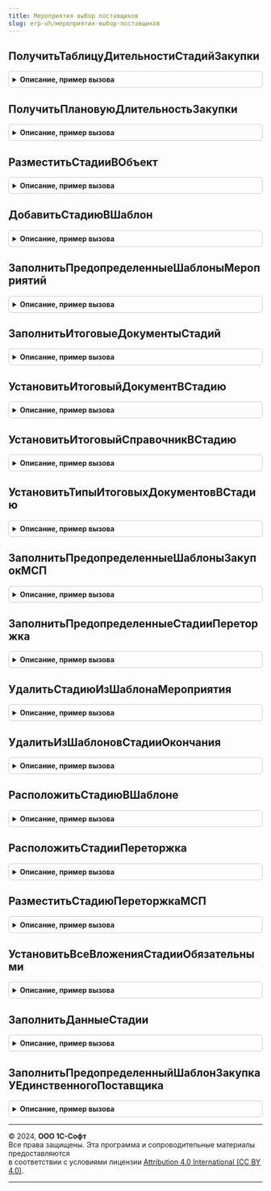 ```yaml
---
title: Мероприятия выбор поставщиков
slug: erp-uh/мероприятия-выбор-поставщиков
---
```



## ПолучитьТаблицуДительностиСтадийЗакупки
<details style="margin: 1em 0; padding: 0.5em; border: 1px solid #ccc; border-radius: 6px;">

<summary style="font-weight: bold; cursor: pointer;">Описание, пример вызова</summary>

```bsl

// Получает таблицу длительности стадий закупки для способа закупки СпособЗакупкиВход.
// Параметр ДополнительныеПараметрыВход содержит структуру дополнительных параметров:
// -Переторжка (булево) - включать стадии Переторжка;
// -КвалификационныйОтбор (булево) - включать стадии КвалификационныйОтбор.
Функция ПолучитьТаблицуДительностиСтадийЗакупки(СпособЗакупкиВход, ДополнительныеПараметрыВход) Экспорт
```

Пример вызова
```bsl
Результат = МероприятияВыборПоставщиков.ПолучитьТаблицуДительностиСтадийЗакупки(СпособЗакупкиВход, ДополнительныеПараметрыВход) 
```
</details>

## ПолучитьПлановуюДлительностьЗакупки
<details style="margin: 1em 0; padding: 0.5em; border: 1px solid #ccc; border-radius: 6px;">

<summary style="font-weight: bold; cursor: pointer;">Описание, пример вызова</summary>

```bsl

// Возвращает плановую длительность мероприятия закупки по способу закупки РезультатФункции.
// Параметры ПереторжкаВход и КвалификационныйОтборВход указывают необходимость включения
// переторжки и квалификационного отбора соответственно.
Функция ПолучитьПлановуюДлительностьЗакупки(СпособЗакупкиВход, ПереторжкаВход = Ложь, КвалификационныйОтборВход = Ложь) Экспорт
```

Пример вызова
```bsl
Результат = МероприятияВыборПоставщиков.ПолучитьПлановуюДлительностьЗакупки(СпособЗакупкиВход, ПереторжкаВход, КвалификационныйОтборВход);
```
</details>

## РазместитьСтадииВОбъект
<details style="margin: 1em 0; padding: 0.5em; border: 1px solid #ccc; border-radius: 6px;">

<summary style="font-weight: bold; cursor: pointer;">Описание, пример вызова</summary>

```bsl

// Добавляет в шаблон мероприятия ОбъектШаблонИзм предопределённые стадии по
// способу выбора поставщика СпособВыбораПоставщикаВход.
Процедура РазместитьСтадииВОбъект(СпособВыбораПоставщикаВход, ОбъектШаблонИзм) Экспорт
```

Пример вызова
```bsl
МероприятияВыборПоставщиков.РазместитьСтадииВОбъект(СпособВыбораПоставщикаВход, ОбъектШаблонИзм) 
```
</details>

## ДобавитьСтадиюВШаблон
<details style="margin: 1em 0; padding: 0.5em; border: 1px solid #ccc; border-radius: 6px;">

<summary style="font-weight: bold; cursor: pointer;">Описание, пример вызова</summary>

```bsl

// Добавляет в шаблон ШаблонВход стадию с итогом выполнения ИтогВыполненияВход.
Процедура ДобавитьСтадиюВШаблон(ШаблонВход, ИтогВыполненияВход, СтадияВход) Экспорт
```

Пример вызова
```bsl
МероприятияВыборПоставщиков.ДобавитьСтадиюВШаблон(ШаблонВход, ИтогВыполненияВход, СтадияВход));
```
</details>

## ЗаполнитьПредопределенныеШаблоныМероприятий
<details style="margin: 1em 0; padding: 0.5em; border: 1px solid #ccc; border-radius: 6px;">

<summary style="font-weight: bold; cursor: pointer;">Описание, пример вызова</summary>

```bsl

// Обработчик обновления для создания предопределённых шаблонов.
Процедура ЗаполнитьПредопределенныеШаблоныМероприятий() Экспорт
```

Пример вызова
```bsl
МероприятияВыборПоставщиков.ЗаполнитьПредопределенныеШаблоныМероприятий() 
```
</details>

## ЗаполнитьИтоговыеДокументыСтадий
<details style="margin: 1em 0; padding: 0.5em; border: 1px solid #ccc; border-radius: 6px;">

<summary style="font-weight: bold; cursor: pointer;">Описание, пример вызова</summary>

```bsl

// Устанавливает итоговые документы для предопрелённых стадий мероприятий.
Процедура ЗаполнитьИтоговыеДокументыСтадий() Экспорт
```

Пример вызова
```bsl
МероприятияВыборПоставщиков.ЗаполнитьИтоговыеДокументыСтадий() 
```
</details>

## УстановитьИтоговыйДокументВСтадию
<details style="margin: 1em 0; padding: 0.5em; border: 1px solid #ccc; border-radius: 6px;">

<summary style="font-weight: bold; cursor: pointer;">Описание, пример вызова</summary>

```bsl
// Устанавливает в стадию СтадияВход итоговый документ с именем ИмяДокументаВход.
Процедура УстановитьИтоговыйДокументВСтадию(СтадияВход, ИмяДокументаВход) Экспорт
```

Пример вызова
```bsl
МероприятияВыборПоставщиков.УстановитьИтоговыйДокументВСтадию(СтадияВход, ИмяДокументаВход));
```
</details>

## УстановитьИтоговыйСправочникВСтадию
<details style="margin: 1em 0; padding: 0.5em; border: 1px solid #ccc; border-radius: 6px;">

<summary style="font-weight: bold; cursor: pointer;">Описание, пример вызова</summary>

```bsl

// Устанавливает в стадию СтадияВход итоговый справочник с именем ИмяДокументаВход.
Процедура УстановитьИтоговыйСправочникВСтадию(СтадияВход, ИмяСправочникаБДВход) Экспорт
```

Пример вызова
```bsl
МероприятияВыборПоставщиков.УстановитьИтоговыйСправочникВСтадию(СтадияВход, ИмяСправочникаБДВход));
```
</details>

## УстановитьТипыИтоговыхДокументовВСтадию
<details style="margin: 1em 0; padding: 0.5em; border: 1px solid #ccc; border-radius: 6px;">

<summary style="font-weight: bold; cursor: pointer;">Описание, пример вызова</summary>

```bsl


// Устанавливает в стадию итоговые документы МассивИтоговыхДокументовВход.
// Когда параметр ОчисткаВход Истина, будут очищены существующие данные об
// итоговых документах.
Процедура УстановитьТипыИтоговыхДокументовВСтадию(СтадияВход, МассивИтоговыхДокументовВход, ОчисткаВход = Истина) Экспорт
```

Пример вызова
```bsl
МероприятияВыборПоставщиков.УстановитьТипыИтоговыхДокументовВСтадию(СтадияВход, МассивИтоговыхДокументовВход, ОчисткаВход);
```
</details>

## ЗаполнитьПредопределенныеШаблоныЗакупокМСП
<details style="margin: 1em 0; padding: 0.5em; border: 1px solid #ccc; border-radius: 6px;">

<summary style="font-weight: bold; cursor: pointer;">Описание, пример вызова</summary>

```bsl

// Обработчик обновления для создания предопределённых шаблонов.
Процедура ЗаполнитьПредопределенныеШаблоныЗакупокМСП() Экспорт
```

Пример вызова
```bsl
МероприятияВыборПоставщиков.ЗаполнитьПредопределенныеШаблоныЗакупокМСП() 
```
</details>

## ЗаполнитьПредопределенныеСтадииПереторжка
<details style="margin: 1em 0; padding: 0.5em; border: 1px solid #ccc; border-radius: 6px;">

<summary style="font-weight: bold; cursor: pointer;">Описание, пример вызова</summary>

```bsl

// Заполняет стадии Переторжка для всех видов закупок.
Процедура ЗаполнитьПредопределенныеСтадииПереторжка() Экспорт
```

Пример вызова
```bsl
МероприятияВыборПоставщиков.ЗаполнитьПредопределенныеСтадииПереторжка() 
```
</details>

## УдалитьСтадиюИзШаблонаМероприятия
<details style="margin: 1em 0; padding: 0.5em; border: 1px solid #ccc; border-radius: 6px;">

<summary style="font-weight: bold; cursor: pointer;">Описание, пример вызова</summary>

```bsl

// Удаляет из табличной части шаблона мероприятия ШаблонМероприятияВход
// строки со стадией СтадияВход.
Процедура УдалитьСтадиюИзШаблонаМероприятия(СтадияВход, ШаблонМероприятияВход) Экспорт
```

Пример вызова
```bsl
МероприятияВыборПоставщиков.УдалитьСтадиюИзШаблонаМероприятия(СтадияВход, ШаблонМероприятияВход) 
```
</details>

## УдалитьИзШаблоновСтадииОкончания
<details style="margin: 1em 0; padding: 0.5em; border: 1px solid #ccc; border-radius: 6px;">

<summary style="font-weight: bold; cursor: pointer;">Описание, пример вызова</summary>

```bsl

// Удаляет из шаблонов закупочных процедур стадии окончания.
Процедура УдалитьИзШаблоновСтадииОкончания() Экспорт
```

Пример вызова
```bsl
МероприятияВыборПоставщиков.УдалитьИзШаблоновСтадииОкончания() 
```
</details>

## РасположитьСтадиюВШаблоне
<details style="margin: 1em 0; padding: 0.5em; border: 1px solid #ccc; border-radius: 6px;">

<summary style="font-weight: bold; cursor: pointer;">Описание, пример вызова</summary>

```bsl


// Добавляет в шаблон мероприятия ШаблонВход стадию СтадияВход
// после стадии ПоложениеВход как стадию без группирующей
// строки с процентом выполнения ПроцентВыполненияВход.
Процедура РасположитьСтадиюВШаблоне(ШаблонВход, СтадияВход, ПоложениеВход, ПроцентВыполненияВход) Экспорт
```

Пример вызова
```bsl
МероприятияВыборПоставщиков.РасположитьСтадиюВШаблоне(ШаблонВход, СтадияВход, ПоложениеВход, ПроцентВыполненияВход) 
```
</details>

## РасположитьСтадииПереторжка
<details style="margin: 1em 0; padding: 0.5em; border: 1px solid #ccc; border-radius: 6px;">

<summary style="font-weight: bold; cursor: pointer;">Описание, пример вызова</summary>

```bsl

// Размещает стадии Переторжка в шаблонах мероприятий закупочных процедур.
Процедура РасположитьСтадииПереторжка() Экспорт
```

Пример вызова
```bsl
МероприятияВыборПоставщиков.РасположитьСтадииПереторжка() 
```
</details>

## РазместитьСтадиюПереторжкаМСП
<details style="margin: 1em 0; padding: 0.5em; border: 1px solid #ccc; border-radius: 6px;">

<summary style="font-weight: bold; cursor: pointer;">Описание, пример вызова</summary>

```bsl

// Размещает стадии Переторжка в шаблонах мероприятий закупочных процедур по МСП.
Процедура РазместитьСтадиюПереторжкаМСП() Экспорт
```

Пример вызова
```bsl
МероприятияВыборПоставщиков.РазместитьСтадиюПереторжкаМСП() 
```
</details>

## УстановитьВсеВложенияСтадииОбязательными
<details style="margin: 1em 0; padding: 0.5em; border: 1px solid #ccc; border-radius: 6px;">

<summary style="font-weight: bold; cursor: pointer;">Описание, пример вызова</summary>

```bsl

// Устанавливает все вложения стадии СтадияВход в обязательные.
Процедура УстановитьВсеВложенияСтадииОбязательными(СтадияВход) Экспорт
```

Пример вызова
```bsl
МероприятияВыборПоставщиков.УстановитьВсеВложенияСтадииОбязательными(СтадияВход) 
```
</details>

## ЗаполнитьДанныеСтадии
<details style="margin: 1em 0; padding: 0.5em; border: 1px solid #ccc; border-radius: 6px;">

<summary style="font-weight: bold; cursor: pointer;">Описание, пример вызова</summary>

```bsl


// Записывает в стадию СтадияВход вид мероприятия ВидМероприятияВход
// способ выбора поставщика СпособВыбораПоставщикаВход и длительность
// выполнения ДлительностьВход.
Процедура ЗаполнитьДанныеСтадии(СтадияВход, ВидМероприятияВход, СпособВыбораПоставщикаВход, ДлительностьВход = 0) Экспорт
```

Пример вызова
```bsl
МероприятияВыборПоставщиков.ЗаполнитьДанныеСтадии(СтадияВход, ВидМероприятияВход, СпособВыбораПоставщикаВход, ДлительностьВход);
```
</details>

## ЗаполнитьПредопределенныйШаблонЗакупкаУЕдинственногоПоставщика
<details style="margin: 1em 0; padding: 0.5em; border: 1px solid #ccc; border-radius: 6px;">

<summary style="font-weight: bold; cursor: pointer;">Описание, пример вызова</summary>

```bsl


// Обработчик обновления для создания предопределённого шаблона по процедуре Закупка
// у единственного поставщика.
Процедура ЗаполнитьПредопределенныйШаблонЗакупкаУЕдинственногоПоставщика() Экспорт
```

Пример вызова
```bsl
МероприятияВыборПоставщиков.ЗаполнитьПредопределенныйШаблонЗакупкаУЕдинственногоПоставщика() 
```
</details>

---

© 2024, **ООО 1С-Софт**  
Все права защищены. Эта программа и сопроводительные материалы предоставляются  
в соответствии с условиями лицензии [Attribution 4.0 International (CC BY 4.0)](https://creativecommons.org/licenses/by/4.0/legalcode).

---
